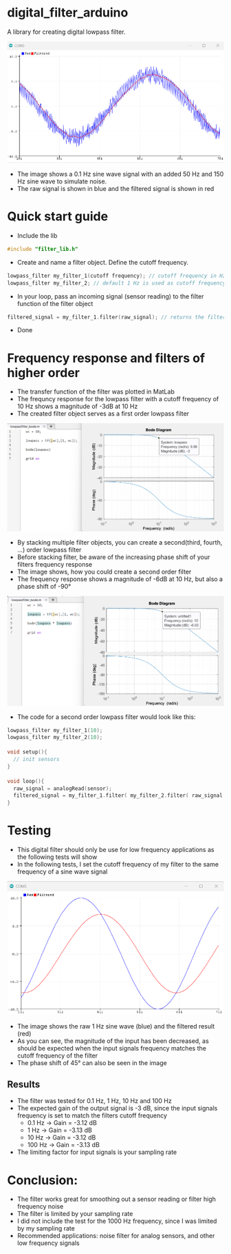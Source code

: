 # digital_filter_arduino

A library for creating digital lowpass filter.

![alt text](https://github.com/timonbraun02/digital_filter_arduino/blob/main/noisefilter.png)
- The image shows a 0.1 Hz sine wave signal with an added 50 Hz and 150 Hz sine wave to simulate noise.
- The raw signal is shown in blue and the filtered signal is shown in red

# Quick start guide

- Include the lib
```cpp
#include "filter_lib.h"
```

- Create and name a filter object. Define the cutoff frequency.
```cpp
lowpass_filter my_filter_1(cutoff frequency); // cutoff frequency in Hz
lowpass_filter my_filter_2; // default 1 Hz is used as cutoff frequency
```

- In your loop, pass an incoming signal (sensor reading) to the filter function of the filter object
```cpp
filtered_signal = my_filter_1.filter(raw_signal); // returns the filtered signal
```
- Done

# Frequency response and filters of higher order

- The transfer function of the filter was plotted in MatLab
- The frequncy response for the lowpass filter with a cutoff frequency of 10 Hz shows a magnitude of -3dB at 10 Hz
- The created filter object serves as a first order lowpass filter
  
![alt text](https://github.com/timonbraun02/digital_filter_arduino/blob/main/first_order.png)

- By stacking multiple filter objects, you can create a second(third, fourth, ...) order lowpass filter
- Before stacking filter, be aware of the increasing phase shift of your filters frequency response
- The image shows, how you could create a second order filter
- The frequency response shows a magnitude of -6dB at 10 Hz, but also a phase shift of -90°
 
![alt text](https://github.com/timonbraun02/digital_filter_arduino/blob/main/second_order.png)

- The code for a second order lowpass filter would look like this:
```cpp
lowpass_filter my_filter_1(10);
lowpass_filter my_filter_2(10);

void setup(){
  // init sensors
}

void loop(){
  raw_signal = analogRead(sensor);
  filtered_signal = my_filter_1.filter( my_filter_2.filter( raw_signal ) );
}
```

# Testing

- This digital filter should only be use for low frequency applications as the following tests will show
- In the following tests, I set the cutoff frequency of my filter to the same frequency of a sine wave signal

![alt text](https://github.com/timonbraun02/digital_filter_arduino/blob/main/1Hz.png)
- The image shows the raw 1 Hz sine wave (blue) and the filtered result (red)
- As you can see, the magnitude of the input has been decreased, as should be expected when the input signals frequency matches the cutoff frequency of the filter 
- The phase shift of 45° can also be seen in the image

## Results
- The filter was tested for 0.1 Hz, 1 Hz, 10 Hz and 100 Hz
- The expected gain of the output signal is -3 dB, since the input signals frequency is set to match the filters cutoff frequency
  - 0.1 Hz -> Gain = -3.12 dB
  - 1 Hz -> Gain = -3.13 dB
  - 10 Hz -> Gain = -3.12 dB
  - 100 Hz -> Gain = -3.13 dB
- The limiting factor for input signals is your sampling rate

# Conclusion:
  - The filter works great for smoothing out a sensor reading or filter high frequency noise
  - The filter is limited by your sampling rate
  - I did not include the test for the 1000 Hz frequency, since I was limited by my sampling rate
  - Recommended applications: noise filter for analog sensors, and other low frequency signals
